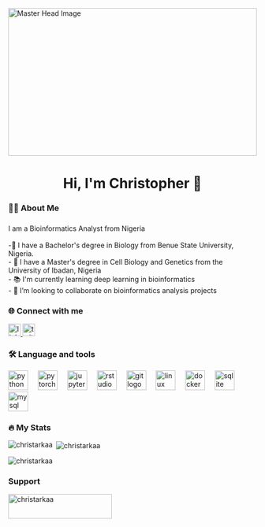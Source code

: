 <img src="https://www.healthtech.dtu.dk/-/media/institutter/sundhedsteknologi/health-tech-newdesign/research/research-areas/infografikker/bioinformatics_x1.jpg" alt="Master Head Image" width="100%" height="300">

<h1 align="center">Hi, I'm Christopher 👋</h1>

###

<h3 align="left">👩‍💻  About Me</h3>

###
<p align="left">I am a Bioinformatics Analyst from Nigeria<br><br>-🔬 I have a Bachelor's degree in Biology from Benue State University, Nigeria.<br>- 🧬 I have a Master's degree in Cell Biology and Genetics from the University of Ibadan, Nigeria
<br>- 📚 I'm currently learning deep learning in bioinformatics<br>- 👯 I’m looking to collaborate on bioinformatics analysis projects</p>

<h3 align="left">🌐 Connect with me</h3>

<div align="left">
  <a href="https://www.linkedin.com/in/christarkaa/" target="_blank">
    <img src="https://img.shields.io/static/v1?message=LinkedIn&logo=linkedin&label=&color=0077B5&logoColor=white&labelColor=&style=for-the-badge" height="25" alt="linkedin logo"  />
  </a>
  <a href="https://x.com/Christarkaa" target="_blank">
    <img src="https://img.shields.io/static/v1?message=Twitter&logo=twitter&label=&color=1DA1F2&logoColor=white&labelColor=&style=for-the-badge" height="25" alt="twitter logo"  />
  </a>
</div>


###
<h3 align="left">🛠 Language and tools</h3>


<div align="left">
  <img src="https://cdn.jsdelivr.net/gh/devicons/devicon/icons/python/python-original.svg" height="40" alt="python logo"  />
  <img width="12" />
  <img src="https://cdn.jsdelivr.net/gh/devicons/devicon/icons/pytorch/pytorch-original.svg" height="40" alt="pytorch logo"  />
  <img width="12" />
  <img src="https://cdn.jsdelivr.net/gh/devicons/devicon/icons/jupyter/jupyter-original.svg" height="40" alt="jupyter logo"  />
  <img width="12" />
  <img src="https://cdn.jsdelivr.net/gh/devicons/devicon/icons/rstudio/rstudio-original.svg" height="40" alt="rstudio logo"  />
  <img width="12" />
  <img src="https://cdn.jsdelivr.net/gh/devicons/devicon/icons/git/git-original.svg" height="40" alt="git logo"  />
  <img width="12" />
  <img src="https://cdn.jsdelivr.net/gh/devicons/devicon/icons/linux/linux-original.svg" height="40" alt="linux logo"  />
  <img width="12" />
  <img src="https://cdn.jsdelivr.net/gh/devicons/devicon/icons/docker/docker-original.svg" height="40" alt="docker logo"  />
  <img width="12" />
  <img src="https://cdn.jsdelivr.net/gh/devicons/devicon/icons/sqlite/sqlite-original.svg" height="40" alt="sqlite logo"  />
  <img width="12" />
  <img src="https://cdn.jsdelivr.net/gh/devicons/devicon/icons/mysql/mysql-original.svg" height="40" alt="mysql logo"  />
</div>



<h3 align="left">🔥   My Stats </h3>
<p><img align="left" src="https://github-readme-stats.vercel.app/api/top-langs?username=christarkaa&show_icons=true&locale=en&theme=swift&layout=compact" alt="christarkaa" /></p>

<p>&nbsp;<img align="center" src="https://github-readme-stats.vercel.app/api?username=christarkaa&show_icons=true&theme=swift&locale=en" alt="christarkaa" /></p>

<p><img align="center" src="https://github-readme-streak-stats.herokuapp.com/?user=christarkaa&" alt="christarkaa" /></p>



<h3 align="left">Support</h3>
<p><a href="https://www.buymeacoffee.com/christarkaa"> <img align="left" src="https://cdn.buymeacoffee.com/buttons/v2/default-yellow.png" height="50" width="210" alt="christarkaa" /></a><a href="https://ko-fi.com/christarkaa"> <img align="left" 

